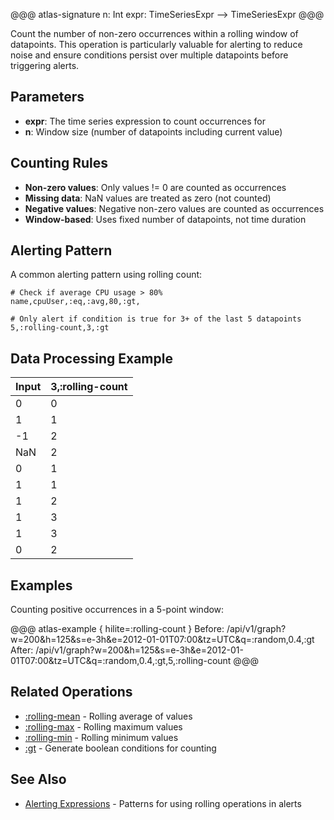 @@@ atlas-signature
n: Int
expr: TimeSeriesExpr
-->
TimeSeriesExpr
@@@

Count the number of non-zero occurrences within a rolling window of datapoints. This operation
is particularly valuable for alerting to reduce noise and ensure conditions persist over
multiple datapoints before triggering alerts.

## Parameters

* **expr**: The time series expression to count occurrences for
* **n**: Window size (number of datapoints including current value)

## Counting Rules

* **Non-zero values**: Only values != 0 are counted as occurrences
* **Missing data**: NaN values are treated as zero (not counted)
* **Negative values**: Negative non-zero values are counted as occurrences
* **Window-based**: Uses fixed number of datapoints, not time duration

## Alerting Pattern

A common alerting pattern using rolling count:

```
# Check if average CPU usage > 80%
name,cpuUser,:eq,:avg,80,:gt,

# Only alert if condition is true for 3+ of the last 5 datapoints
5,:rolling-count,3,:gt
```

## Data Processing Example

| Input | 3,:rolling-count |
|-------|------------------|
| 0     | 0                |
| 1     | 1                |
| -1    | 2                |
| NaN   | 2                |
| 0     | 1                |
| 1     | 1                |
| 1     | 2                |
| 1     | 3                |
| 1     | 3                |
| 0     | 2                |

## Examples

Counting positive occurrences in a 5-point window:

@@@ atlas-example { hilite=:rolling-count }
Before: /api/v1/graph?w=200&h=125&s=e-3h&e=2012-01-01T07:00&tz=UTC&q=:random,0.4,:gt
After: /api/v1/graph?w=200&h=125&s=e-3h&e=2012-01-01T07:00&tz=UTC&q=:random,0.4,:gt,5,:rolling-count
@@@

## Related Operations

* [:rolling-mean](rolling-mean.md) - Rolling average of values
* [:rolling-max](rolling-max.md) - Rolling maximum values
* [:rolling-min](rolling-min.md) - Rolling minimum values
* [:gt](gt.md) - Generate boolean conditions for counting

## See Also

* [Alerting Expressions](../alerting-expressions.md) - Patterns for using rolling operations in alerts